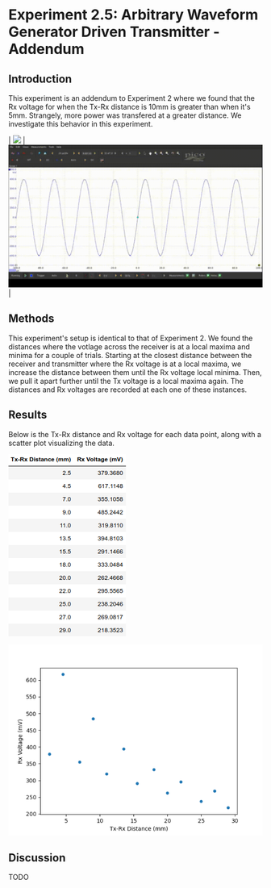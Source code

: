 # Experiment 2.5: Arbitrary Waveform Generator Driven Transmitter - Addendum

## Introduction

This experiment is an addendum to Experiment 2 where we found that the Rx voltage for when the Tx-Rx distance is 10mm is greater than when it's 5mm. Strangely, more power was transfered at a greater distance. We investigate this behavior in this experiment. 

| ![](docs/tx-rx.gif) | ![](docs/waveform.gif) |

## Methods

This experiment's setup is identical to that of Experiment 2. We found the distances where the votlage across the receiver is at a local maxima and minima for a couple of trials. Starting at the closest distance between the receiver and transmitter where the Rx voltage is at a local maxima, we increase the distance between them until the Rx voltage local minima. Then, we pull it apart further until the Tx voltage is a local maxima again. The distances and Rx voltages are recorded at each one of these instances.

## Results

Below is the Tx-Rx distance and Rx voltage for each data point, along with a scatter plot visualizing the data.

![](docs/data_table.png)

![](docs/data_plot.png)

## Discussion

TODO
